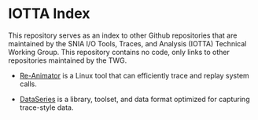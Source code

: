 # IOTTA Index

This repository serves as an index to other Github repositories that
are maintained by the SNIA I/O Tools, Traces, and Analysis (IOTTA)
Technical Working Group.  This repository contains no code, only links
to other repositories maintained by the TWG.

* [Re-Animator](http://github.com/SNIA/iotta-reanimator) is a Linux
  tool that can efficiently trace and replay system calls.

* [DataSeries](http://github.com/dataseries) is a library, toolset,
  and data format optimized for capturing trace-style data.
